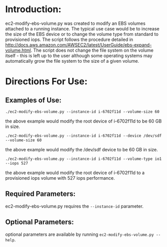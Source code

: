# Introduction:
ec2-modify-ebs-volume.py was created to modify an EBS volumes attached to a running instance. The typical use case would be to increase the size of the EBS device or to change the volume type from standard to provisioned iops. The script follows the procedure detailed in http://docs.aws.amazon.com/AWSEC2/latest/UserGuide/ebs-expand-volume.html. The script does not change the file system on the volume itself - this is left up to the user although some operating systems may automatically grow the file system to the size of a given volume.
# Directions For Use:
## Examples of Use:

    ./ec2-modify-ebs-volume.py --instance-id i-6702f11d --volume-size 60
the above example would modify the root device of i-6702f11d to be 60 GB in size.

    ./ec2-modify-ebs-volume.py --instance-id i-6702f11d --device /dev/sdf --volume-size 60
the above example would modify the /dev/sdf device to be 60 GB in size.

    ./ec2-modify-ebs-volume.py --instance-id i-6702f11d --volume-type io1 --iops 527
the above example would modify the root device of i-6702f11d to a provisioned iops volume with 527 iops performance.
## Required Parameters:
ec2-modify-ebs-volume.py requires the `--instance-id` parameter.
## Optional Parameters:
optional parameters are available by running `ec2-modify-ebs-volume.py --help`.
